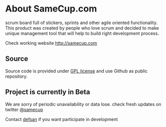 About SameCup.com
=================

scrum board full of stickers, sprints and other agile oriented functionality. This product was created by people who love scrum and decided to make unique management tool that will help to build right development process.

Check working website http://samecup.com

Source
------
Source code is provided under [GPL license](http://www.gnu.org/licenses/gpl-3.0.txt) and use Github as public repository.

Project is currently in Beta
----------------------------

We are sorry of periodic unavailability or data lose.
check fresh updates on twitter [@samecup](http://twitter.com/samecup)

Contact [defsan](https://github.com/defsan) if you want participate in development